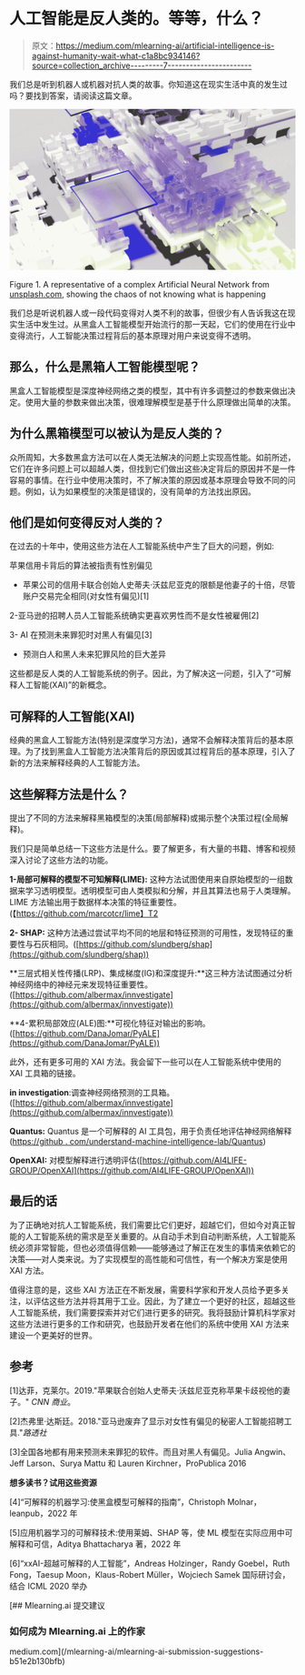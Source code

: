 # 人工智能是反人类的。等等，什么？

> 原文：<https://medium.com/mlearning-ai/artificial-intelligence-is-against-humanity-wait-what-c1a8bc934146?source=collection_archive---------7----------------------->

我们总是听到机器人或机器对抗人类的故事。你知道这在现实生活中真的发生过吗？要找到答案，请阅读这篇文章。

![](img/85dc2215111275f8e8e537d089f486ab.png)

Figure 1\. A representative of a complex Artificial Neural Network from [unsplash.com](https://unsplash.com/), showing the chaos of not knowing what is happening

我们总是听说机器人或一段代码变得对人类不利的故事，但很少有人告诉我这在现实生活中发生过。从黑盒人工智能模型开始流行的那一天起，它们的使用在行业中变得流行，人工智能决策过程背后的基本原理对用户来说变得不透明。

## 那么，什么是黑箱人工智能模型呢？

黑盒人工智能模型是深度神经网络之类的模型，其中有许多调整过的参数来做出决定。使用大量的参数来做出决策，很难理解模型是基于什么原理做出简单的决策。

## 为什么黑箱模型可以被认为是反人类的？

众所周知，大多数黑盒方法可以在人类无法解决的问题上实现高性能。如前所述，它们在许多问题上可以超越人类，但找到它们做出这些决定背后的原因并不是一件容易的事情。在行业中使用决策时，不了解决策的原因或基本原理会导致不同的问题。例如，认为如果模型的决策是错误的，没有简单的方法找出原因。

## 他们是如何变得反对人类的？

在过去的十年中，使用这些方法在人工智能系统中产生了巨大的问题，例如:

苹果信用卡背后的算法被指责有性别偏见

*   苹果公司的信用卡联合创始人史蒂夫·沃兹尼亚克的限额是他妻子的十倍，尽管账户交易完全相同(对女性有偏见)[1]

2-亚马逊的招聘人员人工智能系统确实更喜欢男性而不是女性被雇佣[2]

3- AI 在预测未来罪犯时对黑人有偏见[3]

*   预测白人和黑人未来犯罪风险的巨大差异

这些都是反人类的人工智能系统的例子。因此，为了解决这一问题，引入了“可解释人工智能(XAI)”的新概念。

## 可解释的人工智能(XAI)

经典的黑盒人工智能方法(特别是深度学习方法)，通常不会解释决策背后的基本原理。为了找到黑盒人工智能方法决策背后的原因或其过程背后的基本原理，引入了新的方法来解释经典的人工智能方法。

## 这些解释方法是什么？

提出了不同的方法来解释黑箱模型的决策(局部解释)或揭示整个决策过程(全局解释)。

我们只是简单总结一下这些方法是什么。要了解更多，有大量的书籍、博客和视频深入讨论了这些方法的功能。

**1-局部可解释的模型不可知解释(LIME):** 这种方法试图使用来自原始模型的一组数据来学习透明模型。透明模型可由人类模拟和分解，并且其算法也易于人类理解。LIME 方法输出用于数据样本决策的特征重要性。(【https://github.com/marcotcr/lime】T2

**2- SHAP:** 这种方法通过尝试平均不同的地层和特征预测的可用性，发现特征的重要性与石灰相同。([https://github.com/slundberg/shap](https://github.com/slundberg/shap))

**三层式相关性传播(LRP)、集成梯度(IG)和深度提升:**这三种方法试图通过分析神经网络中的神经元来发现特征重要性。([https://github.com/albermax/innvestigate](https://github.com/albermax/innvestigate))

**4-累积局部效应(ALE)图:**可视化特征对输出的影响。([https://github.com/DanaJomar/PyALE](https://github.com/DanaJomar/PyALE))

此外，还有更多可用的 XAI 方法。我会留下一些可以在人工智能系统中使用的 XAI 工具箱的链接。

**in investigation**:调查神经网络预测的工具箱。([https://github.com/albermax/innvestigate](https://github.com/albermax/innvestigate))

**Quantus:** Quantus 是一个可解释的 AI 工具包，用于负责任地评估神经网络解释([https://github . com/understand-machine-intelligence-lab/Quantus](https://github.com/understandable-machine-intelligence-lab/Quantus))

**OpenXAI:** 对模型解释进行透明评估([https://github.com/AI4LIFE-GROUP/OpenXAI](https://github.com/AI4LIFE-GROUP/OpenXAI))

## 最后的话

为了正确地对抗人工智能系统，我们需要比它们更好，超越它们，但如今对真正智能的人工智能系统的需求是至关重要的。从自动手术到自动判断系统，人工智能系统必须非常智能，但也必须值得信赖——能够通过了解正在发生的事情来依赖它的决策——对人类来说。为了实现模型的高性能和可信性，有一个解决方案是使用 XAI 方法。

值得注意的是，这些 XAI 方法正在不断发展，需要科学家和开发人员给予更多关注，以评估这些方法并将其用于工业。因此，为了建立一个更好的社区，超越这些人工智能系统，我们需要探索并对它们进行更多的研究。我将鼓励计算机科学家对这些方法进行更多的工作和研究，也鼓励开发者在他们的系统中使用 XAI 方法来建设一个更美好的世界。

## 参考

[1]达菲，克莱尔。2019."苹果联合创始人史蒂夫·沃兹尼亚克称苹果卡歧视他的妻子。" *CNN 商业*。

[2]杰弗里·达斯廷。2018."亚马逊废弃了显示对女性有偏见的秘密人工智能招聘工具."*路透社*

[3]全国各地都有用来预测未来罪犯的软件。而且对黑人有偏见。Julia Angwin、Jeff Larson、Surya Mattu 和 Lauren Kirchner，ProPublica 2016

**想多读书？试用这些资源**

[4]“可解释的机器学习:使黑盒模型可解释的指南”，Christoph Molnar，leanpub，2022 年

[5]应用机器学习的可解释技术:使用莱姆、SHAP 等，使 ML 模型在实际应用中可解释和可信，Aditya Bhattacharya 著，2022 年

[6]“xxAI-超越可解释的人工智能”，Andreas Holzinger，Randy Goebel，Ruth Fong，Taesup Moon，Klaus-Robert Müller，Wojciech Samek 国际研讨会，结合 ICML 2020 举办

[](/mlearning-ai/mlearning-ai-submission-suggestions-b51e2b130bfb) [## Mlearning.ai 提交建议

### 如何成为 Mlearning.ai 上的作家

medium.com](/mlearning-ai/mlearning-ai-submission-suggestions-b51e2b130bfb)